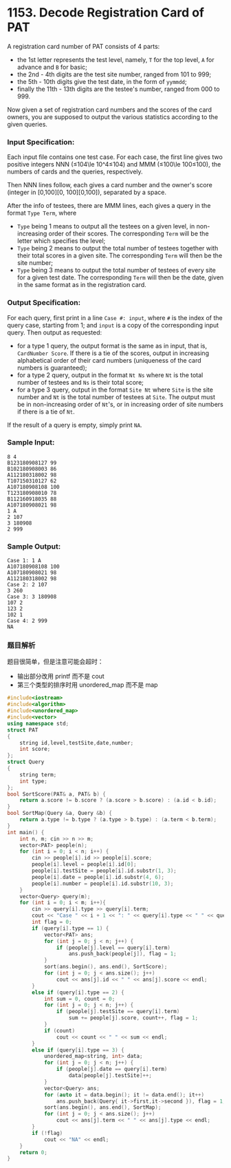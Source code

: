 # 1153. Decode Registration Card of PAT

A registration card number of PAT consists of 4 parts:

*   the 1st letter represents the test level, namely, `T` for the top level, `A` for advance and `B` for basic;
*   the 2nd - 4th digits are the test site number, ranged from 101 to 999;
*   the 5th - 10th digits give the test date, in the form of `yymmdd`;
*   finally the 11th - 13th digits are the testee's number, ranged from 000 to 999.

Now given a set of registration card numbers and the scores of the card owners, you are supposed to output the various statistics according to the given queries.

### Input Specification:

Each input file contains one test case. For each case, the first line gives two positive integers NNN (≤104\\le 10^4≤10​4​​) and MMM (≤100\\le 100≤100), the numbers of cards and the queries, respectively.

Then NNN lines follow, each gives a card number and the owner's score (integer in \[0,100\]\[0, 100\]\[0,100\]), separated by a space.

After the info of testees, there are MMM lines, each gives a query in the format `Type Term`, where

*   `Type` being 1 means to output all the testees on a given level, in non-increasing order of their scores. The corresponding `Term` will be the letter which specifies the level;
*   `Type` being 2 means to output the total number of testees together with their total scores in a given site. The corresponding `Term` will then be the site number;
*   `Type` being 3 means to output the total number of testees of every site for a given test date. The corresponding `Term` will then be the date, given in the same format as in the registration card.

### Output Specification:

For each query, first print in a line `Case #: input`, where `#` is the index of the query case, starting from 1; and `input` is a copy of the corresponding input query. Then output as requested:

*   for a type 1 query, the output format is the same as in input, that is, `CardNumber Score`. If there is a tie of the scores, output in increasing alphabetical order of their card numbers (uniqueness of the card numbers is guaranteed);
*   for a type 2 query, output in the format `Nt Ns` where `Nt` is the total number of testees and `Ns` is their total score;
*   for a type 3 query, output in the format `Site Nt` where `Site` is the site number and `Nt` is the total number of testees at `Site`. The output must be in non-increasing order of `Nt`'s, or in increasing order of site numbers if there is a tie of `Nt`.

If the result of a query is empty, simply print `NA`.

### Sample Input:

    8 4
    B123180908127 99
    B102180908003 86
    A112180318002 98
    T107150310127 62
    A107180908108 100
    T123180908010 78
    B112160918035 88
    A107180908021 98
    1 A
    2 107
    3 180908
    2 999
    

### Sample Output:

    Case 1: 1 A
    A107180908108 100
    A107180908021 98
    A112180318002 98
    Case 2: 2 107
    3 260
    Case 3: 3 180908
    107 2
    123 2
    102 1
    Case 4: 2 999
    NA

### 题目解析

题目很简单，但是注意可能会超时：

- 输出部分改用 printf 而不是 cout
- 第三个类型的排序时用 unordered_map 而不是 map

```C++
#include<iostream>
#include<algorithm>
#include<unordered_map>
#include<vector>
using namespace std;
struct PAT
{
	string id,level,testSite,date,number;
	int score;
};
struct Query
{
	string term;
	int type;
};
bool SortScore(PAT& a, PAT& b) {
	return a.score != b.score ? (a.score > b.score) : (a.id < b.id);
}
bool SortMap(Query &a, Query &b) {
	return a.type != b.type ? (a.type > b.type) : (a.term < b.term);
}
int main() {
	int n, m; cin >> n >> m;
	vector<PAT> people(n);
	for (int i = 0; i < n; i++) {
		cin >> people[i].id >> people[i].score;
		people[i].level = people[i].id[0];
		people[i].testSite = people[i].id.substr(1, 3);
		people[i].date = people[i].id.substr(4, 6);
		people[i].number = people[i].id.substr(10, 3);
	}
	vector<Query> query(m);
	for (int i = 0; i < m; i++){
		cin >> query[i].type >> query[i].term;
		cout << "Case " << i + 1 << ": " << query[i].type << " " << query[i].term << endl;
		int flag = 0;
		if (query[i].type == 1) {
			vector<PAT> ans;
			for (int j = 0; j < n; j++) {
				if (people[j].level == query[i].term)
					ans.push_back(people[j]), flag = 1;
			}
			sort(ans.begin(), ans.end(), SortScore);
			for (int j = 0; j < ans.size(); j++)
				cout << ans[j].id << " " << ans[j].score << endl;
		}
		else if (query[i].type == 2) {
			int sum = 0, count = 0;
			for (int j = 0; j < n; j++) {
				if (people[j].testSite == query[i].term)
					sum += people[j].score, count++, flag = 1;
			}
			if (count)
				cout << count << " " << sum << endl;
		}
		else if (query[i].type == 3) {
			unordered_map<string, int> data;
			for (int j = 0; j < n; j++) {
				if (people[j].date == query[i].term)
					data[people[j].testSite]++;
			}
			vector<Query> ans;
			for (auto it = data.begin(); it != data.end(); it++)
				ans.push_back(Query{ it->first,it->second }), flag = 1;
			sort(ans.begin(), ans.end(), SortMap);
			for (int j = 0; j < ans.size(); j++)
				cout << ans[j].term << " " << ans[j].type << endl;
		}
		if (!flag)
			cout << "NA" << endl;
	}
	return 0;
}
```